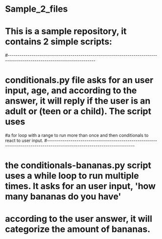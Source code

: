 # Sample_2_files
# This is a sample repository, it contains 2 simple scripts:
#--------------------------------------------------------------------------------------------------------------------------
# conditionals.py file asks for an user input, age, and according to the answer, it will reply if the user is an adult or (teen or a child). The script uses
#a for loop with a range to run more than once and then conditionals to react to user input.
#--------------------------------------------------------------------------------------------------------------------------
# the conditionals-bananas.py script uses a while loop to run multiple times. It asks for an user input, 'how many bananas do you have'
# according to the user answer, it will categorize the amount of bananas.
